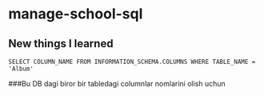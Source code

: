 # manage-school-sql

## New things I learned

```
SELECT COLUMN_NAME FROM INFORMATION_SCHEMA.COLUMNS WHERE TABLE_NAME = 'Album'
```

###Bu DB dagi biror bir tabledagi columnlar nomlarini olish uchun
